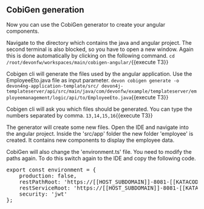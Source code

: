 ## CobiGen generation

Now you can use the CobiGen generator to create your angular components.

Navigate to the directory which contains the java and angular project. The second terminal is also blocked, so you have to open a new window. Again this is done automatically by clicking on the following command.
`cd /root/devonfw/workspaces/main/cobigen-angular/`{{execute T3}}

Cobigen cli will generate the files used by the angular application. Use the EmployeeEto.java file as input parameter.
`devon cobigen generate -o devon4ng-application-template/src/ devon4j-templateserver/api/src/main/java/com/devonfw/example/templateserver/employeemanagement/logic/api/to/EmployeeEto.java`{{execute T3}}

Cobigen cli will ask you which files should be generated. You can type the numbers separated by comma.
`13,14,15,16`{{execute T3}}

The generator will create some new files. Open the IDE and navigate into the angular project. Inside the 'src/app' folder the new folder 'employee' is created. It contains new components to display the employee data.

CobiGen will also change the 'environment.ts' file. You need to modify the paths again. To do this switch again to the IDE and copy the following code.
<pre class="file" data-target="replace" data-filename="src/environments/environment.ts">
export const environment = {
    production: false,
    restPathRoot: 'https://[[HOST_SUBDOMAIN]]-8081-[[KATACODA_HOST]].environments.katacoda.com/',
    restServiceRoot: 'https://[[HOST_SUBDOMAIN]]-8081-[[KATACODA_HOST]].environments.katacoda.com/services/rest/',
    security: 'jwt'
};
</pre>